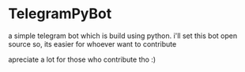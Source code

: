 # TelegramPyBot
a simple telegram bot which is build using python.
i'll set this bot open source so, its easier for whoever want to contribute

apreciate a lot for those who contribute tho :)
